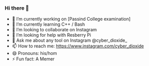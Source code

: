 ### Hi there 👋




- 🔭 I’m currently working on [Passind College examination]
- 🌱 I’m currently learning C++ / Bash
- 👯 I’m looking to collaborate on Instagram
- 🤔 I’m looking for help with Resberry Pi
- 💬 Ask me about any tool on Instagram @cyber_dioxide_
- 📫 How to reach me: https://www.instagram.com/cyber_dioxide
- 😄 Pronouns: his/hom
- ⚡ Fun fact: A Memer
